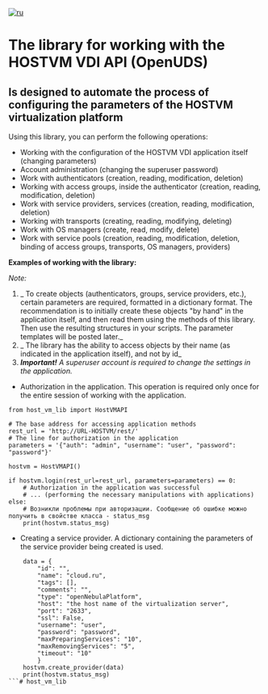 [![ru](https://img.shields.io/badge/lang-ru-red.svg)](https://github.com/debugger1979/host_vm_lib/tree/main/README.ru.md)

# The library for working with the HOSTVM VDI API (OpenUDS)
## Is designed to automate the process of configuring the parameters of the HOSTVM virtualization platform

Using this library, you can perform the following operations:
- Working with the configuration of the HOSTVM VDI application itself (changing parameters)
- Account administration (changing the superuser password)
- Work with authenticators (creation, reading, modification, deletion)
- Working with access groups, inside the authenticator (creation, reading, modification, deletion)
- Work with service providers, services (creation, reading, modification, deletion)
- Working with transports (creating, reading, modifying, deleting)
- Work with OS managers (create, read, modify, delete)
- Work with service pools (creation, reading, modification, deletion, binding of access groups, transports, OS managers, providers)

**Examples of working with the library:**

_Note:_
1. _ To create objects (authenticators, groups, service providers, etc.), certain parameters are required, formatted in a dictionary format. The recommendation is to initially create these objects "by hand" in the application itself, and then read them using the methods of this library. Then use the resulting structures in your scripts. The parameter templates will be posted later._
2. _ The library has the ability to access objects by their name (as indicated in the application itself), and not by id_
3. _**Important!** A superuser account is required to change the settings in the application._

- Authorization in the application. This operation is required only once for the entire session of working with the application.

```
from host_vm_lib import HostVMAPI

# The base address for accessing application methods
rest_url = 'http://URL-HOSTVM/rest/'
# The line for authorization in the application
parameters = '{"auth": "admin", "username": "user", "password": "password"}'

hostvm = HostVMAPI()

if hostvm.login(rest_url=rest_url, parameters=parameters) == 0:
    # Authorization in the application was successful
    # ... (performing the necessary manipulations with applications)
else:
    # Возникли проблемы при авторизации. Сообщение об ошибке можно получить в свойстве класса - status_msg
    print(hostvm.status_msg)
```

- Creating a service provider. A dictionary containing the parameters of the service provider being created is used.

```
    data = {
        "id": "",
        "name": "cloud.ru",
        "tags": [],
        "comments": "",
        "type": "openNebulaPlatform",
        "host": "the host name of the virtualization server",
        "port": "2633",
        "ssl": False,
        "username": "user",
        "password": "password",
        "maxPreparingServices": "10",
        "maxRemovingServices": "5",
        "timeout": "10"
        }
    hostvm.create_provider(data)
    print(hostvm.status_msg)
```# host_vm_lib

